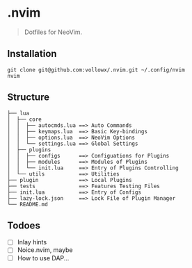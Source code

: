 # .nvim

> Dotfiles for NeoVim.

## Installation

```
git clone git@github.com:vollowx/.nvim.git ~/.config/nvim
nvim
```

## Structure

```
├── lua
│  ├── core
│  │  ├── autocmds.lua ==> Auto Commands
│  │  ├── keymaps.lua  ==> Basic Key-bindings
│  │  ├── options.lua  ==> NeoVim Options
│  │  └── settings.lua ==> Global Settings
│  ├── plugins
│  │  ├── configs      ==> Configuations for Plugins
│  │  ├── modules      ==> Modules of Plugins
│  │  └── init.lua     ==> Entry of Plugins Controlling
│  └── utils           ==> Utilities
├── plugin             ==> Local Plugins
├── tests              ==> Features Testing Files
├── init.lua           ==> Entry of Configs
├── lazy-lock.json     ==> Lock File of Plugin Manager
└── README.md
```

## Todoes

- [ ] Inlay hints
- [ ] Noice.nvim, maybe
- [ ] How to use DAP...
